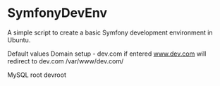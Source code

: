 SymfonyDevEnv
=============

A simple script to create a basic Symfony development environment in Ubuntu.

Default values
Domain setup - dev.com
if entered www.dev.com will redirect to dev.com
/var/www/dev.com/

MySQL
root
devroot
